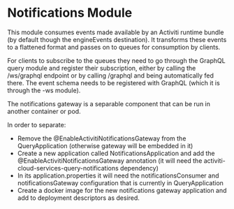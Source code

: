 # Notifications Module

<p>This module consumes events made available by an Activiti runtime bundle (by default though the engineEvents destination). It transforms these events to a flattened format and passes on to queues for consumption by clients.</p>

<p>For clients to subscribe to the queues they need to go through the GraphQL query module and register their subscription, either by calling the /ws/graphql endpoint or by calling /graphql and being automatically fed there. The event schema needs to be registered with GraphQL (which it is through the -ws module).</p>

<p>The notifications gateway is a separable component that can be run in another container or pod.</p>

<p>In order to separate:</p>

- Remove the @EnableActivitiNotificationsGateway from the QueryApplication (otherwise gateway will be embedded in it)</br>
- Create a new application called NotificationsApplication and add the @EnableActivitiNotificationsGateway annotation (it will need the activiti-cloud-services-query-notifications dependency)</br>
- In its application.properties it will need the notificationsConsumer and notificationsGateway configuration that is currently in QueryApplication</br>
- Create a docker image for the new notifications gateway application and add to deployment descriptors as desired.</br>
